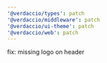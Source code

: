 ```yaml
---
'@verdaccio/types': patch
'@verdaccio/middleware': patch
'@verdaccio/ui-theme': patch
'@verdaccio/web': patch
---
```


fix: missing logo on header
